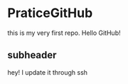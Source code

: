 # PraticeGitHub

this is my very first repo. Hello GitHub!

## subheader

hey! I update it through ssh

